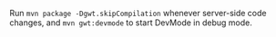 Run `mvn package -Dgwt.skipCompilation` whenever server-side code changes,
and  `mvn gwt:devmode` to start DevMode in debug mode.
